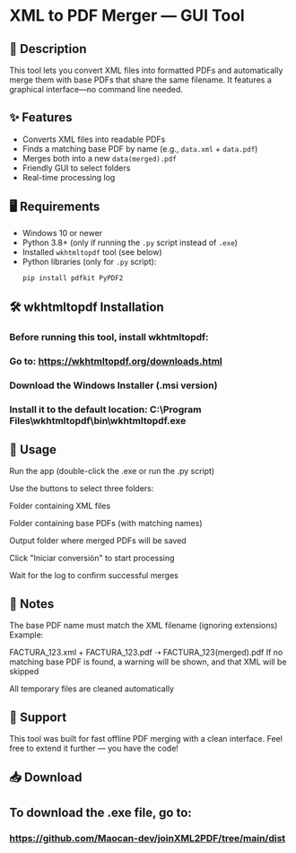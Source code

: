 # XML to PDF Merger — GUI Tool

## 📄 Description

This tool lets you convert XML files into formatted PDFs and automatically merge them with base PDFs that share the same filename. It features a graphical interface—no command line needed.

## ✨ Features

- Converts XML files into readable PDFs
- Finds a matching base PDF by name (e.g., `data.xml` + `data.pdf`)
- Merges both into a new `data(merged).pdf`
- Friendly GUI to select folders
- Real-time processing log

## 🖥️ Requirements

- Windows 10 or newer
- Python 3.8+ (only if running the `.py` script instead of `.exe`)
- Installed `wkhtmltopdf` tool (see below)
- Python libraries (only for `.py` script):
  ```bash
  pip install pdfkit PyPDF2
  ```

## 🛠️ wkhtmltopdf Installation

### Before running this tool, install wkhtmltopdf:

### Go to: https://wkhtmltopdf.org/downloads.html

### Download the Windows Installer (.msi version)

### Install it to the default location: C:\Program Files\wkhtmltopdf\bin\wkhtmltopdf.exe

## 🚀 Usage

Run the app (double-click the .exe or run the .py script)

Use the buttons to select three folders:

Folder containing XML files

Folder containing base PDFs (with matching names)

Output folder where merged PDFs will be saved

Click "Iniciar conversión" to start processing

Wait for the log to confirm successful merges

## 📝 Notes

The base PDF name must match the XML filename (ignoring extensions) Example:

FACTURA_123.xml + FACTURA_123.pdf ➝ FACTURA_123(merged).pdf
If no matching base PDF is found, a warning will be shown, and that XML will be skipped

All temporary files are cleaned automatically

## 🛟 Support

This tool was built for fast offline PDF merging with a clean interface. Feel free to extend it further — you have the code!

## 📥 Download

## To download the .exe file, go to:

### https://github.com/Maocan-dev/joinXML2PDF/tree/main/dist
